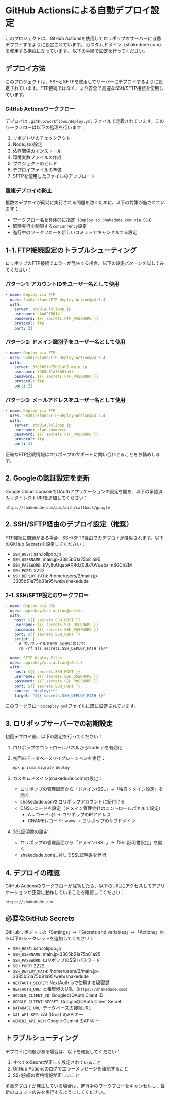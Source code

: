 # GitHub Actionsによる自動デプロイ設定

このプロジェクトは、GitHub Actionsを使用してロリポップのサーバーに自動デプロイするように設定されています。
カスタムドメイン（shakedude.com）を使用する構成になっています。
以下の手順で設定を行ってください。

## デプロイ方法

このプロジェクトは、SSHとSFTPを使用してサーバーにデプロイするように設定されています。FTP接続ではなく、より安全で高速なSSH/SFTP接続を使用しています。

### GitHub Actionsワークフロー

デプロイは `.github/workflows/deploy.yml` ファイルで定義されています。このワークフローは以下の処理を行います：

1. リポジトリのチェックアウト
2. Node.jsの設定
3. 依存関係のインストール
4. 環境変数ファイルの作成
5. プロジェクトのビルド
6. デプロイファイルの準備
7. SFTPを使用したファイルのアップロード

### 重複デプロイの防止

複数のデプロイが同時に実行される問題を防ぐために、以下の対策が施されています：

- ワークフロー名を具体的に指定（`Deploy to Shakedude.com via SSH`）
- 同時実行を制限する`concurrency`設定
- 進行中のワークフローを新しいコミットでキャンセルする設定

## 1-1. FTP接続設定のトラブルシューティング

ロリポップのFTP接続でエラーが発生する場合、以下の設定パターンを試してみてください：

### パターン1: アカウントIDをユーザー名として使用

```yaml
- name: Deploy via FTP
  uses: SamKirkland/FTP-Deploy-Action@v4.3.4
  with:
    server: std014.lolipop.jp
    username: LAA0978814
    password: ${{ secrets.FTP_PASSWORD }}
    protocol: ftp
    port: 21
```

### パターン2: ドメイン識別子をユーザー名として使用

```yaml
- name: Deploy via FTP
  uses: SamKirkland/FTP-Deploy-Action@v4.3.4
  with:
    server: 3385b51a75b81a95.main.jp
    username: 3385b51a75b81a95
    password: ${{ secrets.FTP_PASSWORD }}
    protocol: ftp
    port: 21
```

### パターン3: メールアドレスをユーザー名として使用

```yaml
- name: Deploy via FTP
  uses: SamKirkland/FTP-Deploy-Action@v4.3.4
  with:
    server: std014.lolipop.jp
    username: clan.commerce
    password: ${{ secrets.FTP_PASSWORD }}
    protocol: ftp
    port: 21
```

正確なFTP接続情報はロリポップのサポートに問い合わせることをお勧めします。

## 2. Googleの認証設定を更新

Google Cloud ConsoleでOAuthアプリケーションの設定を開き、以下の承認済みリダイレクトURIを追加してください：

```
https://shakedude.com/api/auth/callback/google
```

## 2. SSH/SFTP経由のデプロイ設定（推奨）

FTP接続に問題がある場合、SSH/SFTP経由でのデプロイが推奨されます。以下のGitHub Secretsを設定してください：

- `SSH_HOST`: ssh.lolipop.jp
- `SSH_USERNAME`: main.jp-3385b51a75b81a95
- `SSH_PASSWORD`: kVy9oUqa5AXR6Z0Jb70Vue5xlmSGCh2M
- `SSH_PORT`: 2222
- `SSH_DEPLOY_PATH`: /home/users/2/main.jp-3385b51a75b81a95/web/shakedude

### 2-1. SSH/SFTP設定のワークフロー

```yaml
- name: Deploy via SSH
  uses: appleboy/ssh-action@master
  with:
    host: ${{ secrets.SSH_HOST }}
    username: ${{ secrets.SSH_USERNAME }}
    password: ${{ secrets.SSH_PASSWORD }}
    port: ${{ secrets.SSH_PORT }}
    script: |
      # 古いファイルを削除（必要に応じて）
      rm -rf ${{ secrets.SSH_DEPLOY_PATH }}/*

- name: SFTP Deploy Files
  uses: appleboy/scp-action@v0.1.7
  with:
    host: ${{ secrets.SSH_HOST }}
    username: ${{ secrets.SSH_USERNAME }}
    password: ${{ secrets.SSH_PASSWORD }}
    port: ${{ secrets.SSH_PORT }}
    source: "deploy/**"
    target: "${{ secrets.SSH_DEPLOY_PATH }}"
```

このワークフローは`deploy.yml`ファイルに既に設定されています。

## 3. ロリポップサーバーでの初期設定

初回デプロイ後、以下の設定を行ってください：

1. ロリポップのコントロールパネルからNode.jsを有効化
2. 初回のデータベースマイグレーションを実行：
   ```bash
   npx prisma migrate deploy
   ```
3. カスタムドメイン(shakedude.com)の設定：

   - ロリポップの管理画面から「ドメイン/SSL」→「独自ドメイン設定」を開く
   - shakedude.comをロリポップアカウントに紐付ける
   - DNSレコードを設定（ドメイン管理会社のコントロールパネルで設定）
     - Aレコード: @ → ロリポップのIPアドレス
     - CNAMEレコード: www → ロリポップのサブドメイン

4. SSL証明書の設定：
   - ロリポップの管理画面から「ドメイン/SSL」→「SSL証明書設定」を開く
   - shakedude.comに対してSSL証明書を発行

## 4. デプロイの確認

GitHub Actionsのワークフローが成功したら、以下のURLにアクセスしてアプリケーションが正常に動作していることを確認してください：

```
https://shakedude.com
```

## 必要なGitHub Secrets

GitHubリポジトリの「Settings」→「Secrets and variables」→「Actions」から以下のシークレットを追加してください：

- `SSH_HOST`: ssh.lolipop.jp
- `SSH_USERNAME`: main.jp-3385b51a75b81a95
- `SSH_PASSWORD`: ロリポップのSSHパスワード
- `SSH_PORT`: 2222
- `SSH_DEPLOY_PATH`: /home/users/2/main.jp-3385b51a75b81a95/web/shakedude
- `NEXTAUTH_SECRET`: NextAuth.jsで使用する秘密鍵
- `NEXTAUTH_URL`: 本番環境のURL（`https://shakedude.com`）
- `GOOGLE_CLIENT_ID`: GoogleのOAuth Client ID
- `GOOGLE_CLIENT_SECRET`: GoogleのOAuth Client Secret
- `DATABASE_URL`: データベースの接続URL
- `XAI_API_KEY`: xAI (Grok) のAPIキー
- `GEMINI_API_KEY`: Google Gemini のAPIキー

## トラブルシューティング

デプロイに問題がある場合は、以下を確認してください：

1. すべてのSecretが正しく設定されていること
2. GitHub Actionsのログでエラーメッセージを確認すること
3. SSH接続の資格情報が正しいこと

多重デプロイが発生している場合は、進行中のワークフローをキャンセルし、最新のコミットのみを実行するようにしてください。
